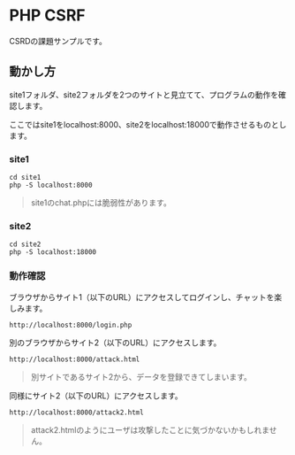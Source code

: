 # PHP CSRF

CSRDの課題サンプルです。

## 動かし方

site1フォルダ、site2フォルダを2つのサイトと見立てて、プログラムの動作を確認します。

ここではsite1をlocalhost:8000、site2をlocalhost:18000で動作させるものとします。

### site1

```
cd site1
php -S localhost:8000
```

> site1のchat.phpには脆弱性があります。

### site2

```
cd site2
php -S localhost:18000
```

### 動作確認

ブラウザからサイト1（以下のURL）にアクセスしてログインし、チャットを楽しみます。

```
http://localhost:8000/login.php
```


別のブラウザからサイト2（以下のURL）にアクセスします。

```
http://localhost:8000/attack.html
```

> 別サイトであるサイト2から、データを登録できてしまいます。

同様にサイト2（以下のURL）にアクセスします。

```
http://localhost:8000/attack2.html
```

> attack2.htmlのようにユーザは攻撃したことに気づかないかもしれません。
